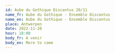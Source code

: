 ```yaml
---
id: Aube du Gothique Discantus 20/11
name_fr: Aube du Gothique - Ensemble Discantus
name_en: Aube du Gothique - Ensemble Discantus
place: Antwerpen
date: 2022-11-20
hour: 18:00
body_fr: A venir
body_en: More to come
---
```

